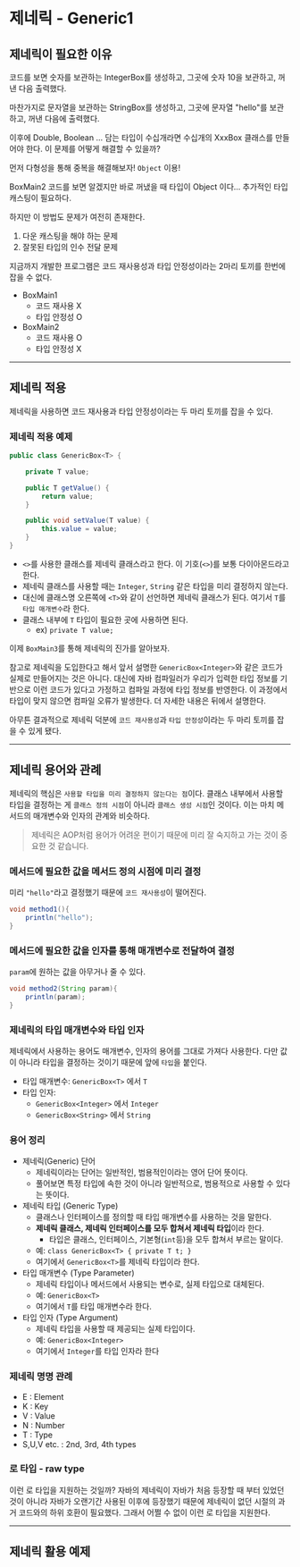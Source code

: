 # 제네릭 - Generic1

## 제네릭이 필요한 이유

코드를 보면 숫자를 보관하는 IntegerBox를 생성하고, 그곳에 숫자 10을 보관하고, 꺼낸 다음 출력했다.

마찬가지로 문자열을 보관하는 StringBox를 생성하고, 그곳에 문자열 "hello"를 보관하고, 꺼낸 다음에 출력했다.

이후에 Double, Boolean ...
담는 타입이 수십개라면 수십개의 XxxBox 클래스를 만들어야 한다.
이 문제를 어떻게 해결할 수 있을까?

먼저 다형성을 통해 중복을 해결해보자! 
`Object` 이용!

BoxMain2 코드를 보면 알겠지만 바로 꺼냈을 때 타입이 Object 이다...
추가적인 타입 캐스팅이 필요하다.

하지만 이 방법도 문제가 여전히 존재한다.
1. 다운 캐스팅을 해야 하는 문제
2. 잘못된 타입의 인수 전달 문제

지금까지 개발한 프로그램은 코드 재사용성과 타입 안정성이라는 2마리 토끼를 한번에 잡을 수 없다.
- BoxMain1
  - 코드 재사용 X
  - 타입 안정성 O
- BoxMain2
  - 코드 재사용 O
  - 타입 안정성 X

---

## 제네릭 적용
제네릭을 사용하면 코드 재사용과 타입 안정성이라는 두 마리 토끼를 잡을 수 있다.

### 제네릭 적용 예제
```java
public class GenericBox<T> {

	private T value;

	public T getValue() {
		return value;
	}

	public void setValue(T value) {
		this.value = value;
	}
}
```
- `<>`를 사용한 클래스를 제네릭 클래스라고 한다. 이 기호(`<>`)를 보통 다이아몬드라고 한다.
- 제네릭 클래스를 사용할 때는 `Integer`, `String` 같은 타입을 미리 결정하지 않는다.
- 대신에 클래스명 오른쪽에 `<T>`와 같이 선언하면 제네릭 클래스가 된다. 여기서 `T`를 `타입 매개변수`라 한다.
- 클래스 내부에 `T` 타입이 필요한 곳에 사용하면 된다.
  - ex) `private T value;`

이제 `BoxMain3`를 통해 제네릭의 진가를 알아보자.

참고로 제네릭을 도입한다고 해서 앞서 설명한 `GenericBox<Integer>`와 같은 코드가 실제로 만들어지는 것은 아니다.
대신에 자바 컴파일러가 우리가 입력한 타입 정보를 기반으로 이런 코드가 있다고 가정하고 컴파일 과정에 타입 정보를 반영한다.
이 과정에서 타입이 맞지 않으면 컴파일 오류가 발생한다. 
더 자세한 내용은 뒤에서 설명한다.

아무튼 결과적으로 제네릭 덕분에 `코드 재사용성`과 `타입 안정성`이라는 두 마리 토끼를 잡을 수 있게 됐다.

---

## 제네릭 용어와 관례
제네릭의 핵심은 `사용할 타입을 미리 결정하지 않는다는 점`이다.
클래스 내부에서 사용할 타입을 결정하는 게 `클래스 정의 시점`이 아니라 `클래스 생성 시점`인 것이다.
이는 마치 메서드의 매개변수와 인자의 관계와 비슷하다.

> 제네릭은 AOP처럼 용어가 어려운 편이기 때문에 미리 잘 숙지하고 가는 것이 중요한 것 같습니다.

### 메서드에 필요한 값을 메서드 정의 시점에 미리 결정
미리 `"hello"`라고 결정했기 때문에 `코드 재사용성`이 떨어진다.
```java
void method1(){
	println("hello");
}
```

### 메서드에 필요한 값을 인자를 통해 매개변수로 전달하여 결정
`param`에 원하는 값을 아무거나 줄 수 있다.
```java
void method2(String param){
	println(param);
}
```

### 제네릭의 타입 매개변수와 타입 인자
제네릭에서 사용하는 용어도 매개변수, 인자의 용어를 그대로 가져다 사용한다. 
다만 값이 아니라 타입을 결정하는 것이기 때문에 앞에 `타입`을 붙인다.
- 타입 매개변수: `GenericBox<T>` 에서 `T`
- 타입 인자:
  - `GenericBox<Integer>` 에서 `Integer`
  - `GenericBox<String>` 에서 `String`

### 용어 정리
- 제네릭(Generic) 단어
  - 제네릭이라는 단어는 일반적인, 범용적인이라는 영어 단어 뜻이다.
  - 풀어보면 특정 타입에 속한 것이 아니라 일반적으로, 범용적으로 사용할 수 있다는 뜻이다.
- 제네릭 타입 (Generic Type)
  - 클래스나 인터페이스를 정의할 때 타입 매개변수를 사용하는 것을 말한다.
  - **제네릭 클래스, 제네릭 인터페이스를 모두 합쳐서 제네릭 타입**이라 한다.
    - 타입은 클래스, 인터페이스, 기본형(`int`등)을 모두 합쳐서 부르는 말이다.
  - 예: `class GenericBox<T> { private T t; }`
  - 여기에서 `GenericBox<T>`를 제네릭 타입이라 한다.
- 타입 매개변수 (Type Parameter)
  - 제네릭 타입이나 메서드에서 사용되는 변수로, 실제 타입으로 대체된다.
  - 예: `GenericBox<T>`
  - 여기에서 `T`를 타입 매개변수라 한다.
- 타입 인자 (Type Argument)
  - 제네릭 타입을 사용할 때 제공되는 실제 타입이다.
  - 예: `GenericBox<Integer>`
  - 여기에서 `Integer`를 타입 인자라 한다


### 제네릭 명명 관례
- E : Element
- K : Key
- V : Value
- N : Number
- T : Type
- S,U,V etc. : 2nd, 3rd, 4th types


### 로 타입 - raw type
이런 로 타입을 지원하는 것일까?
자바의 제네릭이 자바가 처음 등장할 때 부터 있었던 것이 아니라 자바가 오랜기간 사용된 이후에 등장했기 때문에 제네릭이 없던 시절의 과거 코드와의 하위 호환이 필요했다. 
그래서 어쩔 수 없이 이런 로 타입을 지원한다.

---

## 제네릭 활용 예제